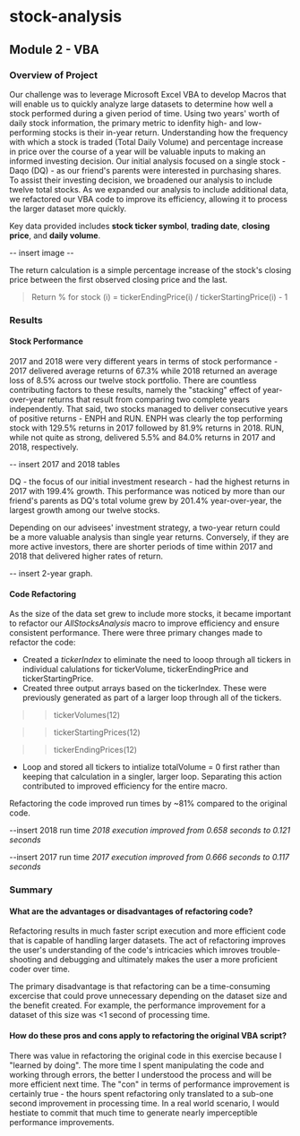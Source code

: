 # stock-analysis
## Module 2 - VBA

### Overview of Project 

Our challenge was to leverage Microsoft Excel VBA to develop Macros that will enable us to quickly analyze large datasets to determine how well a stock performed during a given period of time. Using two years' worth of daily stock information, the primary metric to idenfity high- and low-performing stocks is their in-year return.  Understanding how the frequency with which a stock is traded (Total Daily Volume) and percentage increase in price over the course of a year will be valuable inputs to making an informed investing decision.  Our initial analysis focused on a single stock - Daqo (DQ) - as our friend's parents were interested in purchasing shares.  To assist their investing decision, we broadened our analysis to include twelve total stocks.  As we expanded our analysis to include additional data, we refactored our VBA code to improve its efficiency, allowing it to process the larger dataset more quickly.

Key data provided includes **stock ticker symbol**, **trading date**, **closing price**, and **daily volume**.

-- insert image --

The return calculation is a simple percentage increase of the stock's closing price between the first observed closing price and the last.

> Return % for stock (i) = tickerEndingPrice(i) / tickerStartingPrice(i) - 1 

### Results 
#### Stock Performance
2017 and 2018 were very different years in terms of stock performance - 2017 delivered average returns of 67.3% while 2018 returned an average loss of 8.5% across our twelve stock portfolio.  There are countless contributing factors to these results, namely the "stacking" effect of year-over-year returns that result from comparing two complete years independently.  That said, two stocks managed to deliver consecutive years of positive returns - ENPH and RUN.   ENPH was clearly the top performing stock with 129.5% returns in 2017 followed by 81.9% returns in 2018.  RUN, while not quite as strong, delivered 5.5% and 84.0% returns in 2017 and 2018, respectively.

-- insert 2017 and 2018 tables

DQ - the focus of our initial investment research - had the highest returns in 2017 with 199.4% growth.  This performance was noticed by more than our friend's parents as DQ's total volume grew by 201.4% year-over-year, the largest growth among our twelve stocks.  

Depending on our advisees' investment strategy, a two-year return could be a more valuable analysis than single year returns.  Conversely, if they are more active investors, there are shorter periods of time within 2017 and 2018 that delivered higher rates of return.

-- insert 2-year graph.

#### Code Refactoring
As the size of the data set grew to include more stocks, it became important to refactor our *AllStocksAnalysis* macro to improve efficiency and ensure consistent performance.  There were three primary changes made to refactor the code:

- Created a *tickerIndex* to eliminate the need to looop through all tickers in individual calulations for tickerVolume, tickerEndingPrice and tickerStartingPrice. 
- Created three output arrays based on the tickerIndex.  These were previously generated as part of a larger loop through all of the tickers.
>> tickerVolumes(12)

>> tickerStartingPrices(12)

>> tickerEndingPrices(12)
- Loop and stored all tickers to intialize totalVolume = 0 first rather than keeping that calculation in a singler, larger loop. Separating this action contributed to improved efficiency for the entire macro.

Refactoring the code improved run times by ~81% compared to the original code. 

--insert 2018 run time
*2018 execution improved from 0.658 seconds to 0.121 seconds*

--insert 2017 run time
*2017 execution improved from 0.666 seconds to 0.117 seconds* 

### Summary 
#### What are the advantages or disadvantages of refactoring code?
Refactoring results in much faster script execution and more efficient code that is capable of handling larger datasets. The act of refactoring improves the user's understanding of the code's intricacies which imroves trouble-shooting and debugging and ultimately makes the user a more proficient coder over time. 

The primary disadvantage is that refactoring can be a time-consuming excercise that could prove unnecessary depending on the dataset size and the benefit created.  For example, the performance improvement for a dataset of this size was <1 second of processing time.

#### How do these pros and cons apply to refactoring the original VBA script?
There was value in refactoring the original code in this exercise because I "learned by doing".  The more time I spent manipulating the code and working through errors, the better I understood the process and will be more efficient next time.  The "con" in terms of performance improvement is certainly true - the hours spent refactoring only translated to a sub-one second improvement in processing time.  In a real world scenario, I would hestiate to commit that much time to generate nearly imperceptible performance improvements.
